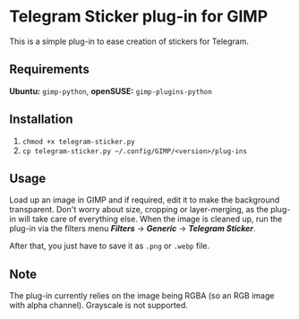 # Telegram Sticker plug-in for GIMP

This is a simple plug-in to ease creation of stickers for Telegram.

## Requirements
**Ubuntu:** `gimp-python`, **openSUSE:** `gimp-plugins-python`

## Installation
1. `chmod +x telegram-sticker.py`
2. `cp telegram-sticker.py ~/.config/GIMP/<version>/plug-ins`

## Usage
Load up an image in GIMP and if required, edit it to make the background transparent. Don't worry about size, cropping
or layer-merging, as the plug-in will take care of everything else. When the image is cleaned up, run the plug-in via
the filters menu **_Filters_** -> **_Generic_** -> **_Telegram Sticker_**.

After that, you just have to save it as `.png` or `.webp` file.

## Note
The plug-in currently relies on the image being RGBA (so an RGB image with alpha channel). Grayscale is not supported.
